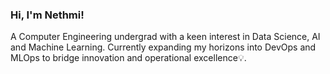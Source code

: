 ### Hi, I'm Nethmi!

A Computer Engineering undergrad with a keen interest in Data Science, AI and Machine Learning. Currently expanding my horizons into DevOps and MLOps to bridge innovation and operational excellence💡.
